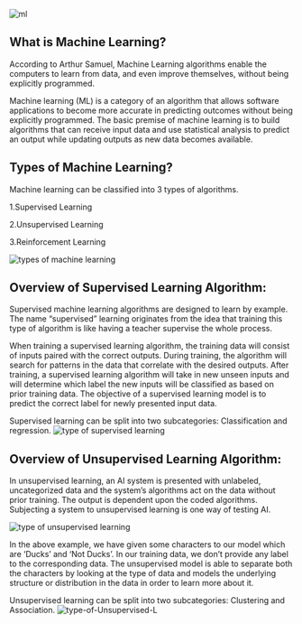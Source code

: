 
![ml](https://user-images.githubusercontent.com/55452866/88549039-77389200-d03d-11ea-8f68-b7e93e8796c4.jpg)

## What is Machine Learning?

According to Arthur Samuel, Machine Learning algorithms enable the computers to learn from data, and even improve themselves, without being explicitly programmed.

Machine learning (ML) is a category of an algorithm that allows software applications to become more accurate in predicting outcomes without being explicitly programmed. The basic premise of machine learning is to build algorithms that can receive input data and use statistical analysis to predict an output while updating outputs as new data becomes available.

## Types of Machine Learning?

Machine learning can be classified into 3 types of algorithms.

1.Supervised Learning

2.Unsupervised Learning

3.Reinforcement Learning


![types of machine learning](https://user-images.githubusercontent.com/55452866/88554570-4c9e0780-d044-11ea-9f33-208a1be0f4b2.png)

## Overview of Supervised Learning Algorithm:

Supervised machine learning algorithms are designed to learn by example. The name “supervised” learning originates from the idea that training this type of algorithm is like having a teacher supervise the whole process.

When training a supervised learning algorithm, the training data will consist of inputs paired with the correct outputs. During training, the algorithm will search for patterns in the data that correlate with the desired outputs. After training, a supervised learning algorithm will take in new unseen inputs and will determine which label the new inputs will be classified as based on prior training data. The objective of a supervised learning model is to predict the correct label for newly presented input data.

Supervised learning can be split into two subcategories: Classification and regression.
![type of supervised learning](https://user-images.githubusercontent.com/55452866/88555413-6db32800-d045-11ea-9f78-93dce5c35fe3.png)

## Overview of Unsupervised Learning Algorithm:

In unsupervised learning, an AI system is presented with unlabeled, uncategorized data and the system’s algorithms act on the data without prior training. The output is dependent upon the coded algorithms. Subjecting a system to unsupervised learning is one way of testing AI.

![type of unsupervised learning](https://user-images.githubusercontent.com/55452866/88557004-4c533b80-d047-11ea-97b6-08b93d03a29d.png)

In the above example, we have given some characters to our model which are ‘Ducks’ and ‘Not Ducks’. In our training data, we don’t provide any label to the corresponding data. The unsupervised model is able to separate both the characters by looking at the type of data and models the underlying structure or distribution in the data in order to learn more about it.

Unsupervised learning can be split into two subcategories: Clustering and Association.
![type-of-Unsupervised-L](https://user-images.githubusercontent.com/55452866/88557575-0054c680-d048-11ea-8286-ad6abfd33be3.png)











